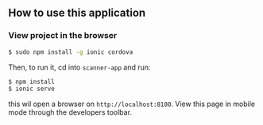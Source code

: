 
## How to use this application


### View project in the browser

```bash
$ sudo npm install -g ionic cordova
```

Then, to run it, cd into `scanner-app` and run:

```bash
$ npm install
$ ionic serve
```

this wil open a browser on `http://localhost:8100`. View this page in mobile mode through the developers toolbar.